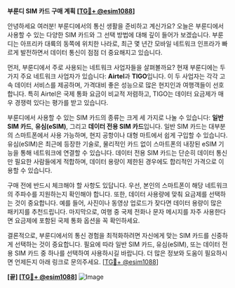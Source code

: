 **부룬디 SIM 카드 구매 계획 [[TG💪+ @esim1088](https://t.me/s/esim1088)]**

안녕하세요 여러분! 부룬디에서의 통신 생활을 준비하고 계신가요? 오늘은 부룬디에서 사용할 수 있는 다양한 SIM 카드와 그 선택 방법에 대해 깊이 들어가 보겠습니다. 부룬디는 아프리카 대륙의 동쪽에 위치한 나라로, 최근 몇 년간 모바일 네트워크 인프라가 빠르게 발전하면서 데이터 통신이 점점 더 중요해지고 있습니다.

먼저, 부룬디에서 주로 사용되는 네트워크 사업자들을 살펴볼까요? 현재 부룬디에는 두 가지 주요 네트워크 사업자가 있습니다: **Airtel**과 **TIGO**입니다. 이 두 사업자는 각각 고속 데이터 서비스를 제공하며, 가격대비 좋은 성능으로 많은 현지인과 여행객들이 선호합니다. 특히 Airtel은 국제 통화 요금이 비교적 저렴하고, TIGO는 데이터 요금제가 매우 경쟁력 있다는 평가를 받고 있습니다.

부룬디에서 사용할 수 있는 SIM 카드의 종류는 크게 세 가지로 나눌 수 있습니다: **일반 SIM 카드**, **유심(eSIM)**, 그리고 **데이터 전용 SIM 카드**입니다. 일반 SIM 카드는 대부분의 스마트폰에서 사용 가능하며, 현지 공항이나 대형 마트에서 쉽게 구입할 수 있습니다. 유심(eSIM)은 최근에 등장한 기술로, 물리적인 카드 없이 스마트폰의 내장된 eSIM 기능을 통해 네트워크에 연결할 수 있습니다. 데이터 전용 SIM 카드는 단순히 데이터 통신만 필요한 사람들에게 적합하며, 데이터 용량이 제한된 경우에도 합리적인 가격으로 이용할 수 있습니다.

구매 전에 반드시 체크해야 할 사항도 있답니다. 우선, 본인의 스마트폰이 해당 네트워크의 주파수를 지원하는지 확인해야 합니다. 또한, 데이터 사용량에 맞춰 요금제를 선택하는 것이 중요합니다. 예를 들어, 사진이나 동영상 업로드가 잦다면 데이터 용량이 많은 패키지를 추천드립니다. 마지막으로, 여행 중 국제 전화나 문자 메시지를 자주 사용한다면 요금제에 포함된 국제 통화 옵션을 꼭 확인하세요.

결론적으로, 부룬디에서의 통신 경험을 최적화하려면 자신에게 맞는 SIM 카드를 신중하게 선택하는 것이 중요합니다. 필요에 따라 일반 SIM 카드, 유심(eSIM), 또는 데이터 전용 SIM 카드 중 하나를 선택하여 사용하시길 바랍니다. 더 많은 정보와 도움이 필요하시면 언제든지 아래 링크로 문의주세요. [[TG💪+ @esim1088](https://t.me/s/esim1088)]

**[끝] [[TG💪+ @esim1088](https://t.me/s/esim1088)]**
![Image](https://i.postimg.cc/Y0z9fWf4/image.png)